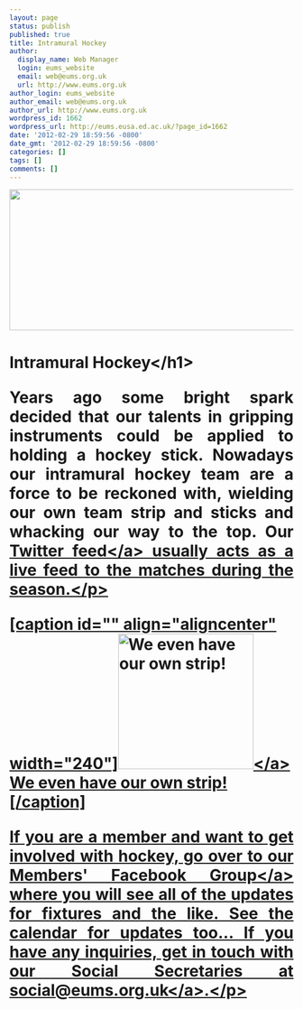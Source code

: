 ```yaml
---
layout: page
status: publish
published: true
title: Intramural Hockey
author:
  display_name: Web Manager
  login: eums_website
  email: web@eums.org.uk
  url: http://www.eums.org.uk
author_login: eums_website
author_email: web@eums.org.uk
author_url: http://www.eums.org.uk
wordpress_id: 1662
wordpress_url: http://eums.eusa.ed.ac.uk/?page_id=1662
date: '2012-02-29 18:59:56 -0800'
date_gmt: '2012-02-29 18:59:56 -0800'
categories: []
tags: []
comments: []
---
```

<p><img alt="" src="http:&#47;&#47;eums.eusa.ed.ac.uk&#47;wp-content&#47;uploads&#47;images&#47;w620&#47;hockey01.jpg" width="620" height="250" &#47;></p>
<h1>Intramural Hockey<&#47;h1></p>
<p style="text-align: justify;">Years ago some bright spark decided that our talents in gripping instruments could be applied to holding a hockey stick. Nowadays our intramural hockey team are a force to be reckoned with, wielding our own team strip and sticks and whacking our way to the top. Our <a title="The EUMS Twitter feed" href="http:&#47;&#47;twitter.com&#47;edmusicsociety" target="_blank">Twitter feed<&#47;a> usually acts as a live feed to the matches during the season.<&#47;p></p>
<p>[caption id="" align="aligncenter" width="240"]<a href="http:&#47;&#47;eums.eusa.ed.ac.uk&#47;wp-content&#47;uploads&#47;images&#47;h500&#47;socials&#47;hockey01.jpg"><img class=" " alt="We even have our own strip!" src="http:&#47;&#47;eums.eusa.ed.ac.uk&#47;wp-content&#47;uploads&#47;images&#47;h500&#47;socials&#47;hockey01.jpg" width="240" height="240" &#47;><&#47;a> We even have our own strip![&#47;caption]</p>
<p style="text-align: justify;">If you are a member and want to get involved with hockey, go over to our <a title="Our Members' Group on Facebook" href="http:&#47;&#47;www.facebook.com&#47;groups&#47;ed.music.society&#47;" target="_blank">Members' Facebook Group<&#47;a> where you will see all of the updates for fixtures and the like.&nbsp;See the calendar for updates too... If you have any inquiries, get in touch with our Social Secretaries at <a title="Email us" href="mailto:social@eums.org.uk" target="_blank">social@eums.org.uk<&#47;a>.<&#47;p></p>
